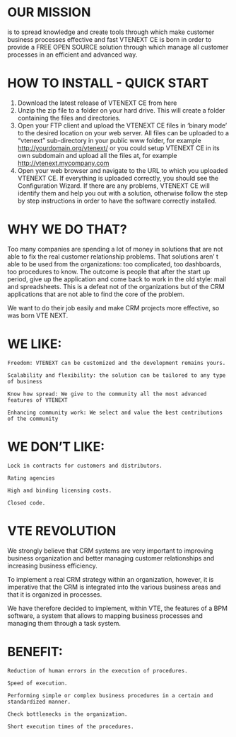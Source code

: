 # OUR MISSION
is to spread knowledge and create tools through which make customer business processes effective and fast
VTENEXT CE is born in order to provide a FREE OPEN SOURCE solution through which manage all customer processes in an efficient and advanced way.

# HOW TO INSTALL - QUICK START
1.	Download the latest release of VTENEXT CE from here
2.	Unzip the zip file to a folder on your hard drive. This will create a folder containing the files and directories.
3.	Open your FTP client and upload the VTENEXT CE files in ‘binary mode’ to the desired location on your web server. All files can be uploaded to a “vtenext” sub-directory in your public www folder, for example http://yourdomain.org/vtenext/ or you could setup VTENEXT CE in its own subdomain and upload all the files at, for example http://vtenext.mycompany.com
4.	Open your web browser and navigate to the URL to which you uploaded VTENEXT CE. If everything is uploaded correctly, you should see the Configuration Wizard. If there are any problems, VTENEXT CE will identify them and help you out with a solution, otherwise follow the step by step instructions in order to have the software correctly installed.

# WHY WE DO THAT?

Too many companies are spending a lot of money in solutions that are not able to fix the real customer relationship problems. That solutions aren’ t able to be used from the organizations: too complicated, too dashboards, too procedures to know. The outcome is people that after the start up period, give up the application and come back to work in the old style: mail and spreadsheets.
This is a defeat not of the organizations but of the CRM applications that are not able to find the core of the problem.

We want to do their job easily and make CRM projects more effective, so was born VTE NEXT.
# WE LIKE:

    Freedom: VTENEXT can be customized and the development remains yours.

    Scalability and flexibility: the solution can be tailored to any type of business

    Know how spread: We give to the community all the most advanced features of VTENEXT

    Enhancing community work: We select and value the best contributions of the community

# WE DON’T LIKE:

    Lock in contracts for customers and distributors.

    Rating agencies

    High and binding licensing costs.

    Closed code.

# VTE REVOLUTION

We strongly believe that CRM systems are very important to improving business organization and better managing customer relationships and increasing business efficiency.

To implement a real CRM strategy within an organization, however, it is imperative that the CRM is integrated into the various business areas and that it is organized in processes.

We have therefore decided to implement, within VTE, the features of a BPM software, a system that allows to mapping business processes and managing them through a task system.
# BENEFIT:

    Reduction of human errors in the execution of procedures.

    Speed of execution.

    Performing simple or complex business procedures in a certain and standardized manner.

    Check bottlenecks in the organization.

    Short execution times of the procedures.

